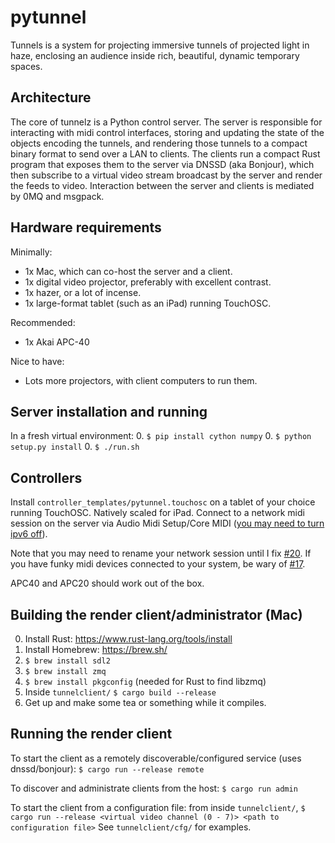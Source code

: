 # pytunnel

Tunnels is a system for projecting immersive tunnels of projected light in haze,
enclosing an audience inside rich, beautiful, dynamic temporary spaces.

## Architecture

The core of tunnelz is a Python control server.  The server is responsible for
interacting with midi control interfaces, storing and updating the state of the
objects encoding the tunnels, and rendering those tunnels to a compact binary
format to send over a LAN to clients.  The clients run a compact Rust program
that exposes them to the server via DNSSD (aka Bonjour), which then subscribe to
a virtual video stream broadcast by the server and render the feeds to video.
Interaction between the server and clients is mediated by 0MQ and msgpack.

## Hardware requirements

Minimally:
- 1x Mac, which can co-host the server and a client.
- 1x digital video projector, preferably with excellent contrast.
- 1x hazer, or a lot of incense.
- 1x large-format tablet (such as an iPad) running TouchOSC.

Recommended:
- 1x Akai APC-40

Nice to have:
- Lots more projectors, with client computers to run them.

## Server installation and running

In a fresh virtual environment:
0. `$ pip install cython numpy`
0. `$ python setup.py install`
0. `$ ./run.sh`

## Controllers

Install `controller_templates/pytunnel.touchosc` on a tablet of your choice running TouchOSC.  Natively scaled for iPad.  Connect to a network midi session on the server via Audio Midi Setup/Core MIDI ([you may need to turn ipv6 off](https://discussions.apple.com/thread/7695767)).

Note that you may need to rename your network session until I fix [#20](https://github.com/generalelectrix/pytunnel/issues/20).  If you have funky midi devices connected to your system, be wary of [#17](https://github.com/generalelectrix/pytunnel/issues/17).

APC40 and APC20 should work out of the box.

## Building the render client/administrator (Mac)

0. Install Rust: https://www.rust-lang.org/tools/install
0. Install Homebrew: https://brew.sh/
0. `$ brew install sdl2`
0. `$ brew install zmq`
0. `$ brew install pkgconfig` (needed for Rust to find libzmq)
0. Inside `tunnelclient/` `$ cargo build --release`
0. Get up and make some tea or something while it compiles.

## Running the render client

To start the client as a remotely discoverable/configured service (uses dnssd/bonjour):
`$ cargo run --release remote`

To discover and administrate clients from the host:
`$ cargo run admin`

To start the client from a configuration file: from inside `tunnelclient/`,
`$ cargo run --release <virtual video channel (0 - 7)> <path to configuration file>`
See `tunnelclient/cfg/` for examples.
